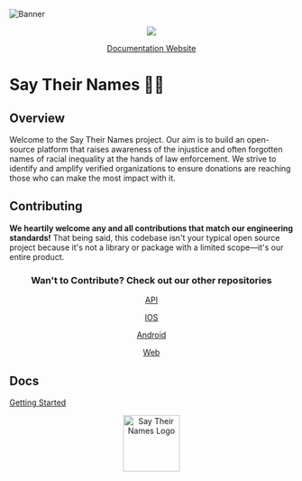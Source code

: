 ![Banner](https://say-their-names.fra1.cdn.digitaloceanspaces.com/assets/cover.png)

<p align="center">
  <a href="#"><img src="https://github.com/Say-Their-Name/say-their-names-api/workflows/CI/badge.svg"></a>
</p>

<p align="center">
  <a href="#">Documentation Website</a>
</p>

# Say Their Names ✊🏿

## Overview

Welcome to the Say Their Names project. Our aim is to build an open-source platform that raises awareness of the injustice and often forgotten names of racial inequality at the hands of law enforcement. We strive to identify and amplify verified organizations to ensure donations are reaching those who can make the most impact with it.

## Contributing

**We heartily welcome any and all contributions that match our engineering standards!**
That being said, this codebase isn't your typical open source project because it's not a library or package with a limited scope—it's our entire product.

<div align="center">
    <h3>Wan't to Contribute? Check out our other repositories</h3>
    <p>
        <a href="https://github.com/Say-Their-Name/say-their-names-api">API</a>
    </p>
    <p>
        <a href="https://github.com/Say-Their-Name/say-their-names-ios">IOS</a>
    </p>
    <p>
        <a href="https://github.com/Say-Their-Name/say-their-names-android">Android</a>
    </p>
    <p>
        <a href="https://github.com/Say-Their-Name/say-their-names-web">Web</a>
    </p>
</div>

## Docs 

<p>
    <a href="https://github.com/Say-Their-Name/say-their-names-api/wiki/Getting-Started">Getting Started</a>
</p>

<p align="center"><a href="https://vueformulate.com" target="_blank" rel="noopener noreferrer"><img width="100" src="https://say-their-names.fra1.cdn.digitaloceanspaces.com/assets/stn-logo.png" alt="Say Their Names Logo"></a></p>
